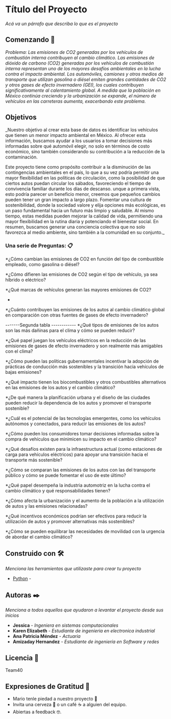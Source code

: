 # Título del Proyecto

_Acá va un párrafo que describa lo que es el proyecto_

## Comenzando 🚀

_Problema: Las emisiones de CO2 generadas por los vehículos de combustión interna contribuyen al cambio climático.
Las emisiones de dióxido de carbono (CO2) generadas por los vehículos de combustión interna representan uno de los mayores desafíos ambientales en la lucha contra el impacto ambiental. Los automóviles, camiones y otros medios de transporte que utilizan gasolina o diésel emiten grandes cantidades de CO2 y otros gases de efecto invernadero (GEI), los cuales contribuyen significativamente al calentamiento global. A medida que la población en México continúa creciendo y la urbanización se expande, el número de vehículos en las carreteras aumenta, exacerbando este problema._

## Objetivos
_Nuestro objetivo al crear esta base de datos es identificar los vehículos que tienen un menor impacto ambiental en México. Al ofrecer esta información, buscamos ayudar a los usuarios a tomar decisiones más informadas sobre qué automóvil elegir, no solo en términos de costo económico, sino también considerando su contribución a la reducción de la contaminación.

Este proyecto tiene como propósito contribuir a la disminución de las contingencias ambientales en el país, lo que a su vez podría permitir una mayor flexibilidad en las políticas de circulación, como la posibilidad de que ciertos autos puedan circular los sábados, favoreciendo el tiempo de convivencia familiar durante los días de descanso. unque a primera vista, esto podría parecer un beneficio menor, creemos que pequeños cambios pueden tener un gran impacto a largo plazo. Fomentar una cultura de sostenibilidad, donde la sociedad valore y elija opciones más ecológicas, es un paso fundamental hacia un futuro más limpio y saludable. Al mismo tiempo, estas medidas pueden mejorar la calidad de vida, permitiendo una mayor flexibilidad en la rutina diaria y potenciando el bienestar social. En resumen, buscamos generar una conciencia colectiva que no solo favorezca al medio ambiente, sino también a la comunidad en su conjunto._

### Una serie de Preguntas: 📋
*¿Cómo cambian las emisiones de CO2 en función del tipo de combustible empleado, como gasolina o diésel?

*¿Cómo difieren las emisiones de CO2 según el tipo de vehículo, ya sea híbrido o eléctrico? 

*¿Qué marcas de vehículos generan las mayores emisiones de CO2?

*












*¿Cuánto contribuyen las emisiones de los autos al cambio climático global en comparación con otras fuentes de gases de efecto invernadero?

-------Segunda tabla ------------
*¿Qué tipos de emisiones de los autos son las más dañinas para el clima y cómo se pueden reducir?

*¿Qué papel juegan los vehículos eléctricos en la reducción de las emisiones de gases de efecto invernadero y son realmente más amigables con el clima?

*¿Cómo pueden las políticas gubernamentales incentivar la adopción de prácticas de conducción más sostenibles y la transición hacia vehículos de bajas emisiones?

*¿Qué impacto tienen los biocombustibles y otros combustibles alternativos en las emisiones de los autos y el cambio climático?

*¿De qué manera la planificación urbana y el diseño de las ciudades pueden reducir la dependencia de los autos y promover el transporte sostenible?

*¿Cuál es el potencial de las tecnologías emergentes, como los vehículos autónomos y conectados, para reducir las emisiones de los autos?

*¿Cómo pueden los consumidores tomar decisiones informadas sobre la compra de vehículos que minimicen su impacto en el cambio climático?

*¿Qué desafíos existen para la infraestructura actual (como estaciones de carga para vehículos eléctricos) para apoyar una transición hacia el transporte más sostenible?

*¿Cómo se comparan las emisiones de los autos con las del transporte público y cómo se puede fomentar el uso de este último?

*¿Qué papel desempeña la industria automotriz en la lucha contra el cambio climático y qué responsabilidades tienen?

*¿Cómo afecta la urbanización y el aumento de la población a la utilización de autos y las emisiones relacionadas?

*¿Qué incentivos económicos podrían ser efectivos para reducir la utilización de autos y promover alternativas más sostenibles?

*¿Cómo se pueden equilibrar las necesidades de movilidad con la urgencia de abordar el cambio climático?
 


## Construido con 🛠️

_Menciona las herramientas que utilizaste para crear tu proyecto_

* [Python](https://www.python.org/) - 

## Autoras ✒️

_Menciona a todos aquellos que ayudaron a levantar el proyecto desde sus inicios_


* **Jessica** - *Ingeniera en sistemas computacionales* 
* **Karen Elizabeth** - *Estudiante de ingenieria en electronica industrial*
* **Ana Patricia Méndez** - *Actuaria* 
* **Amizaday Hernandez** - *Estudiante de ingeniería en Software y redes*


## Licencia 📄

Team40

## Expresiones de Gratitud 🎁

* Mario tenle piedad a nuestro proyecto 📢
* Invita una cerveza 🍺 o un café ☕ a alguien del equipo. 
* Abiertas a feedback 🤓.
